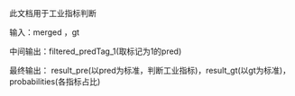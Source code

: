 此文档用于工业指标判断

输入：merged ，gt

中间输出：filtered_predTag_1(取标记为1的pred)

最终输出： result_pre(以pred为标准，判断工业指标)，result_gt(以gt为标准)，probabilities(各指标占比)

